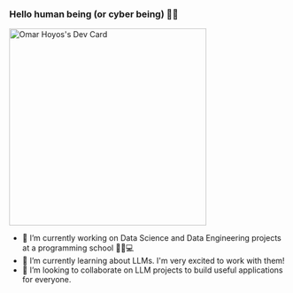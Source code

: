 ### Hello human being (or cyber being) 👋😁

<a href="https://app.daily.dev/krax7"><img src="https://api.daily.dev/devcards/v2/ZuC05XRh2.png?type=default&r=72f" width="356" alt="Omar Hoyos's Dev Card"/></a>

- 🔭 I’m currently working on Data Science and Data Engineering projects at a programming school 👨‍🏫💻
- 🌱 I’m currently learning about LLMs. I'm very excited to work with them!
- 👯 I’m looking to collaborate on LLM projects to build useful applications for everyone.

<!--
**Krax7/Krax7** is a ✨ _special_ ✨ repository because its `README.md` (this file) appears on your GitHub profile.

Here are some ideas to get you started:

- 🔭 I’m currently working on ...
- 🌱 I’m currently learning ...
- 👯 I’m looking to collaborate on ...
- 🤔 I’m looking for help with ...
- 💬 Ask me about ...
- 📫 How to reach me: ...
- 😄 Pronouns: ...
- ⚡ Fun fact: ...
-->
